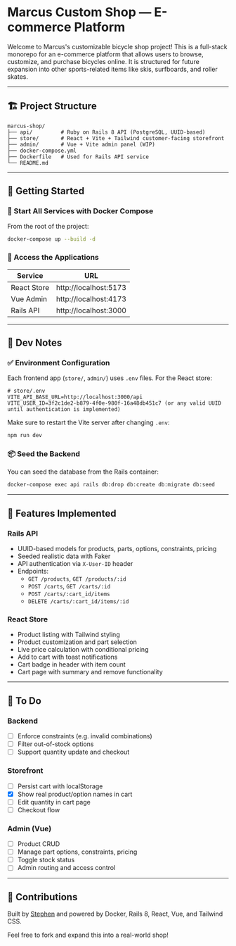 # Marcus Custom Shop — E-commerce Platform

Welcome to Marcus's customizable bicycle shop project! This is a full-stack monorepo for an e-commerce platform that allows users to browse, customize, and purchase bicycles online. It is structured for future expansion into other sports-related items like skis, surfboards, and roller skates.

---

## 🏗️ Project Structure

```
marcus-shop/
├── api/         # Ruby on Rails 8 API (PostgreSQL, UUID-based)
├── store/       # React + Vite + Tailwind customer-facing storefront
├── admin/       # Vue + Vite admin panel (WIP)
├── docker-compose.yml
├── Dockerfile   # Used for Rails API service
└── README.md
```

---

## 🚀 Getting Started

### 🐳 Start All Services with Docker Compose

From the root of the project:

```bash
docker-compose up --build -d
```

### 📍 Access the Applications

| Service       | URL                   |
|---------------|------------------------|
| React Store   | http://localhost:5173  |
| Vue Admin     | http://localhost:4173  |
| Rails API     | http://localhost:3000  |


---

## 🧪 Dev Notes

### ✅ Environment Configuration

Each frontend app (`store/`, `admin/`) uses `.env` files. For the React store:

```env
# store/.env
VITE_API_BASE_URL=http://localhost:3000/api
VITE_USER_ID=3f2c1de2-b879-4f0e-980f-16a48db451c7 (or any valid UUID until authentication is implemented)
```

Make sure to restart the Vite server after changing `.env`:
```bash
npm run dev
```


### 📦 Seed the Backend

You can seed the database from the Rails container:

```bash
docker-compose exec api rails db:drop db:create db:migrate db:seed
```

---

## 🧩 Features Implemented

### Rails API
- UUID-based models for products, parts, options, constraints, pricing
- Seeded realistic data with Faker
- API authentication via `X-User-ID` header
- Endpoints:
  - `GET /products`, `GET /products/:id`
  - `POST /carts`, `GET /carts/:id`
  - `POST /carts/:cart_id/items`
  - `DELETE /carts/:cart_id/items/:id`

### React Store
- Product listing with Tailwind styling
- Product customization and part selection
- Live price calculation with conditional pricing
- Add to cart with toast notifications
- Cart badge in header with item count
- Cart page with summary and remove functionality

---

## 📝 To Do

### Backend
- [ ] Enforce constraints (e.g. invalid combinations)
- [ ] Filter out-of-stock options
- [ ] Support quantity update and checkout

### Storefront
- [ ] Persist cart with localStorage
- [x] Show real product/option names in cart
- [ ] Edit quantity in cart page
- [ ] Checkout flow

### Admin (Vue)
- [ ] Product CRUD
- [ ] Manage part options, constraints, pricing
- [ ] Toggle stock status
- [ ] Admin routing and access control

---

## 🤝 Contributions

Built by [Stephen](https://github.com/kenigbolo) and powered by Docker, Rails 8, React, Vue, and Tailwind CSS.

Feel free to fork and expand this into a real-world shop!

